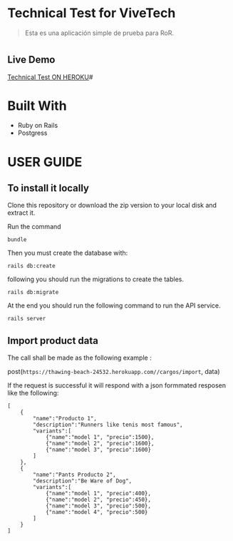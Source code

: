 # Technical Test for ViveTech
> Esta es una aplicación simple de prueba para RoR.

#
## Live Demo

[Technical Test ON HEROKU](https://thawing-beach-24532.herokuapp.com/)#


# Built With

- Ruby on Rails
- Postgress


# USER GUIDE

## To install it locally

Clone  this repository or download the zip version to your local disk and extract it.

Run the command

``` bundle ```

Then you must create the database with:

``` rails db:create ```

following you should run the migrations to create the tables.

``` rails db:migrate ```

At the end you should run the following command to run the API service.

``` rails server ```


## Import product data


The call shall be made as the following example :  

post(`https://thawing-beach-24532.herokuapp.com//cargos/import`, data)

If the request is successful it will respond with a json formmated resposen like the following:

```
[
    {
        "name":"Producto 1",
        "description":"Runners like tenis most famous",
        "variants":[
            {"name":"model 1", "precio":1500},
            {"name":"model 2", "precio":1600},
            {"name":"model 3", "precio":1600}
        ]
    },
    {
        "name":"Pants Producto 2",
        "description":"Be Ware of Dog",
        "variants":[
            {"name":"model 1", "precio":400},
            {"name":"model 2", "precio":450},
            {"name":"model 3", "precio":500},
            {"name":"model 4", "precio":500}
        ]
    }
]
```

